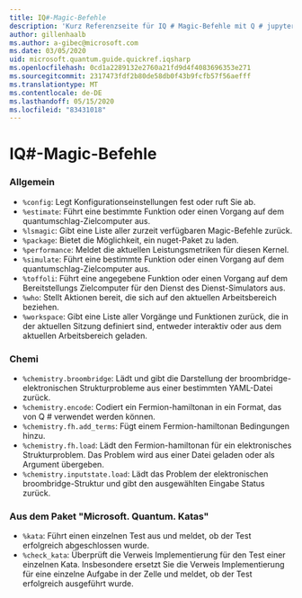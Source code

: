 ```yaml
---
title: IQ#-Magic-Befehle
description: 'Kurz Referenzseite für IQ # Magic-Befehle mit Q # jupyter Notebooks'
author: gillenhaalb
ms.author: a-gibec@microsoft.com
ms.date: 03/05/2020
uid: microsoft.quantum.guide.quickref.iqsharp
ms.openlocfilehash: 0cd1a2289132e2760a21fd9d4f4083696353e271
ms.sourcegitcommit: 2317473fdf2b80de58db0f43b9fcfb57f56aefff
ms.translationtype: MT
ms.contentlocale: de-DE
ms.lasthandoff: 05/15/2020
ms.locfileid: "83431018"
---
```

# <a name="iq-magic-commands"></a>IQ#-Magic-Befehle

### <a name="general"></a>Allgemein

- `%config`: Legt Konfigurationseinstellungen fest oder ruft Sie ab.
- `%estimate`: Führt eine bestimmte Funktion oder einen Vorgang auf dem quantumschlag-Zielcomputer aus.
- `%lsmagic`: Gibt eine Liste aller zurzeit verfügbaren Magic-Befehle zurück.
- `%package`: Bietet die Möglichkeit, ein nuget-Paket zu laden.
- `%performance`: Meldet die aktuellen Leistungsmetriken für diesen Kernel.
- `%simulate`: Führt eine bestimmte Funktion oder einen Vorgang auf dem quantumschlag-Zielcomputer aus.
- `%toffoli`: Führt eine angegebene Funktion oder einen Vorgang auf dem Bereitstellungs Zielcomputer für den Dienst des Dienst-Simulators aus.
- `%who`: Stellt Aktionen bereit, die sich auf den aktuellen Arbeitsbereich beziehen.
- `%workspace`: Gibt eine Liste aller Vorgänge und Funktionen zurück, die in der aktuellen Sitzung definiert sind, entweder interaktiv oder aus dem aktuellen Arbeitsbereich geladen.

### <a name="chemistry"></a>Chemi

- `%chemistry.broombridge`: Lädt und gibt die Darstellung der broombridge-elektronischen Strukturprobleme aus einer bestimmten YAML-Datei zurück.
- `%chemistry.encode`: Codiert ein Fermion-hamiltonan in ein Format, das von Q # verwendet werden können.
- `%chemistry.fh.add_terms`: Fügt einem Fermion-hamiltonan Bedingungen hinzu.
- `%chemistry.fh.load`: Lädt den Fermion-hamiltonan für ein elektronisches Strukturproblem. Das Problem wird aus einer Datei geladen oder als Argument übergeben.
- `%chemistry.inputstate.load`: Lädt das Problem der elektronischen broombridge-Struktur und gibt den ausgewählten Eingabe Status zurück.

### <a name="from-microsoftquantumkatas-package"></a>Aus dem Paket "Microsoft. Quantum. Katas"

- `%kata`: Führt einen einzelnen Test aus und meldet, ob der Test erfolgreich abgeschlossen wurde.
- `%check_kata`: Überprüft die Verweis Implementierung für den Test einer einzelnen Kata.
    Insbesondere ersetzt Sie die Verweis Implementierung für eine einzelne Aufgabe in der Zelle und meldet, ob der Test erfolgreich ausgeführt wurde.
